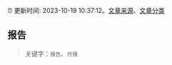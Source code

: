 :alarm_clock: 更新时间: 2023-10-19 10:37:12。[文章来源](/README.md)、[文章分类](/TAGS.md)

## 报告


> 关键字：`报告`、`月报`



